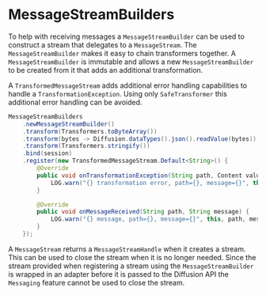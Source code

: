 
# MessageStreamBuilders

To help with receiving messages a `MessageStreamBuilder` can be used to construct a stream that delegates to a
`MessageStream`.
The `MessageStreamBuilder` makes it easy to chain transformers together.
A `MessageStreamBuilder` is immutable and allows a new `MessageStreamBuilder` to be created from it that adds
an additional transformation.

A `TransformedMessageStream` adds additional error handling capabilities to handle a
`TransformationException`.
Using only `SafeTransformer` this additional error handling can be avoided.

```java
MessageStreamBuilders
    .newMessageStreamBuilder()
    .transform(Transformers.toByteArray())
    .transform(bytes -> Diffusion.dataTypes().json().readValue(bytes))
    .transform(Transformers.stringify())
    .bind(session)
    .register(new TransformedMessageStream.Default<String>() {
        @Override
        public void onTransformationException(String path, Content value, TransformationException e) {
            LOG.warn("{} transformation error, path={}, message={}", this, path, value, e);
        }

        @Override
        public void onMessageReceived(String path, String message) {
            LOG.warn("{} message, path={}, message={}", this, path, message);
        }
    });
```

A `MessageStream` returns a `MessageStreamHandle` when it creates a stream.
This can be used to close the stream when it is no longer needed.
Since the stream provided when registering a stream using the `MessageStreamBuilder` is wrapped in an adapter before
it is passed to the Diffusion API the `Messaging` feature cannot be used to close the stream.
